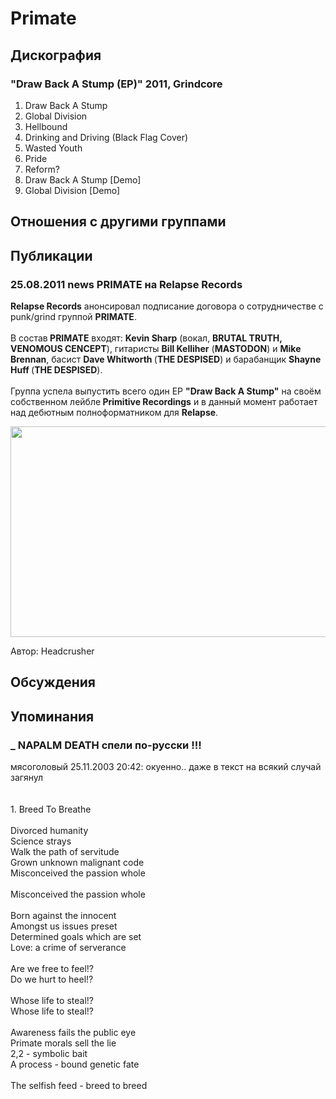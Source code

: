 # Primate



## Дискография

### "Draw Back A Stump (EP)" 2011, Grindcore

01. Draw Back A Stump
02. Global Division
03. Hellbound
04. Drinking and Driving (Black Flag Cover)
05. Wasted Youth
06. Pride
07. Reform?
08. Draw Back A Stump [Demo]
09. Global Division [Demo]


## Отношения с другими группами


## Публикации

### 25.08.2011 news PRIMATE на Relapse Records

<P><STRONG>Relapse Records</STRONG> анонсировал подписание договора о сотрудничестве с punk/grind группой <B itxtHarvested="0" itxtNodeId="24">PRIMATE</B>.<BR itxtNodeId="23"><BR itxtNodeId="22">В состав<STRONG> PRIMATE</STRONG> входят: <B itxtHarvested="0" itxtNodeId="20">Kevin Sharp</B> (вокал, <B itxtHarvested="0" itxtNodeId="19">BRUTAL TRUTH, VENOMOUS CENCEPT</B>), гитаристы <B itxtHarvested="0" itxtNodeId="18">Bill Kelliher</B> (<B itxtHarvested="0" itxtNodeId="17">MASTODON</B>) и <B itxtHarvested="0" itxtNodeId="16">Mike Brennan</B>,&nbsp;басист <STRONG>Dave Whitworth </STRONG>(<STRONG>THE DESPISED</STRONG>)&nbsp;и барабанщик <STRONG>Shayne Huff </STRONG>(<STRONG>THE DESPISED</STRONG>).&nbsp;<BR itxtNodeId="13"><BR itxtNodeId="12">Группа успела&nbsp;выпустить всего один&nbsp;EP <STRONG>"Draw Back A Stump"</STRONG>&nbsp;на своём собственном лейбле<STRONG> Primitive Recordings</STRONG>&nbsp;и в данный момент работает над дебютным полноформатником для <STRONG>Relapse</STRONG>. 
<CENTER><IMG border=0 src="/images/news_rus/2011.08/20785.jpg" width=600 height=337> 
<P></P></CENTER>
Автор: Headcrusher


## Обсуждения


## Упоминания

### _ NAPALM DEATH спели по-русски !!!

мясоголовый 25.11.2003 20:42:
окуенно.. даже в текст на всякий случай загянул<BR><BR><BR>1. Breed To Breathe<BR><BR>Divorced humanity<BR>Science strays<BR>Walk the path of servitude<BR>Grown unknown malignant code<BR>Misconceived the passion whole<BR><BR>Misconceived the passion whole<BR><BR>Born against the innocent<BR>Amongst us issues preset<BR>Determined goals which are set<BR>Love: a crime of serverance<BR><BR>Are we free to feel!?<BR>Do we hurt to heel!?<BR><BR>Whose life to steal!?<BR>Whose life to steal!?<BR><BR>Awareness fails the public eye<BR>Primate morals sell the lie<BR>2,2 - symbolic bait<BR>A process - bound genetic fate<BR><BR>The selfish feed - breed to breed

